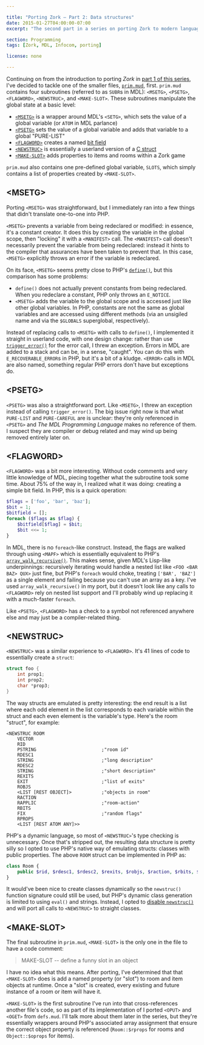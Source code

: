 ```yaml
---

title: "Porting Zork — Part 2: Data structures"
date: 2015-01-27T04:00:00-07:00
excerpt: "The second part in a series on porting Zork to modern languages: implementing the more basic data structures."

section: Programming
tags: [Zork, MDL, Infocom, porting]

license: none

---
```


Continuing on from the introduction to porting *Zork* in [part 1 of this series][1], I've decided to tackle one of the smaller files, [`prim.mud`][2], first. `prim.mud` contains four subroutines (referred to as `SUBR`s in MDL): `<MSETG>`, `<PSETG>`, `<FLAGWORD>`, `<NEWSTRUC>`, and `<MAKE-SLOT>`. These subroutines manipulate the global state at a basic level:

- [`<MSETG>`][3] is a wrapper around MDL's `<SETG>`, which sets the value of a global variable (or `ATOM` in MDL parlance)
- [`<PSETG>`][4] sets the value of a global variable and adds that variable to a global "PURE-LIST"
- [`<FLAGWORD>`][5] creates a named [bit field][6]
- [`<NEWSTRUC>`][7] is essentially a userland version of a [C struct][8]
- [`<MAKE-SLOT>`][9] adds properties to items and rooms within a Zork game

`prim.mud` also contains one pre-defined global variable, `SLOTS`, which simply contains a list of properties created by `<MAKE-SLOT>`.

## \<MSETG\>

Porting `<MSETG>` was straightforward, but I immediately ran into a few things that didn't translate one-to-one into PHP.

`<MSETG>` prevents a variable from being redeclared or modified: in essence, it's a constant creator. It does this by creating the variable in the global scope, then "locking" it with a `<MANIFEST>` call. The `<MANIFEST>` call doesn't necessarily prevent the variable from being redeclared: instead it hints to the compiler that assurances have been taken to prevent that. In this case, `<MSETG>` explicitly throws an error if the variable is redeclared.

On its face, `<MSETG>` seems pretty close to PHP's [`define()`][10], but this comparison has some problems:

- `define()` does not actually prevent constants from being redeclared. When you redeclare a constant, PHP only throws an `E_NOTICE`.
- `<MSETG>` adds the variable to the global scope and is accessed just like other global variables. In PHP, constants are not the same as global variables and are accessed using different methods (via an unsigiled name and via the `$GLOBALS` superglobal, respectively).

Instead of replacing calls to `<MSETG>` with calls to `define()`, I implemented it straight in userland code, with one design change: rather than use [`trigger_error()`][11] for the error call, I threw an exception. Errors in MDL are added to a stack and can be, in a sense, "caught". You can do this with `E_RECOVERABLE_ERROR`s in PHP, but it's a bit of a kludge. `<ERROR>` calls in MDL are also named, something regular PHP errors don't have but exceptions do.

## \<PSETG\>

`<PSETG>` was also a straightforward port. Like `<MSETG>`, I threw an exception instead of calling `trigger_error()`. The big issue right now is that what `PURE-LIST` and `PURE-CAREFUL` are is unclear: they're only referenced in `<PSETG>` and *The MDL Programming Language* makes no reference of them. I suspect they are compiler or debug related and may wind up being removed entirely later on.

## \<FLAGWORD\>

`<FLAGWORD>` was a bit more interesting. Without code comments and very little knowledge of MDL, piecing together what the subroutine took some time. About 75% of the way in, I realized what it was doing: creating a simple bit field. In PHP, this is a quick operation:

```php
$flags = ['foo', 'bar', 'baz'];
$bit = 1;
$bitfield = [];
foreach ($flags as $flag) {
    $bitfield[$flag] = $bit;
    $bit <<= 1;
}
```

In MDL, there is no `foreach`-like construct. Instead, the flags are walked through using `<MAPF>` which is essentially equivalent to PHP's [`array_walk_recursive()`][12]. This makes sense, given MDL's Lisp-like underpinnings: recursively iterating would handle a nested list like `<FOO <BAR BAZ> QUX>` just fine, but PHP's `foreach` would choke, treating `['BAR', 'BAZ']` as a single element and failing because you can't use an array as a key. I've used `array_walk_recursive()` in my port, but it doesn't look like any calls to `<FLAGWORD>` rely on  nested list support and I'll probably wind up replacing it with a much-faster `foreach`.

Like `<PSETG>`, `<FLAGWORD>` has a check to a symbol not referenced anywhere else and may just be a compiler-related thing.

## \<NEWSTRUC\>

`<NEWSTRUC>` was a similar experience to `<FLAGWORD>`. It's 41 lines of code to essentially create a `struct`:

```c
struct foo {
    int prop1;
    int prop2;
    char *prop3;
}
```

The way structs are emulated is pretty interesting: the end result is a list where each odd element in the list corresponds to each variable within the struct and each even element is the variable's type. Here's the room "struct", for example:

```mdl
<NEWSTRUC ROOM
    VECTOR
    RID
    PSTRING                        ;"room id"
    RDESC1
    STRING                         ;"long description"
    RDESC2
    STRING                         ;"short description"
    REXITS
    EXIT                           ;"list of exits"
    ROBJS
    <LIST [REST OBJECT]>           ;"objects in room"
    RACTION
    RAPPLIC                        ;"room-action"
    RBITS
    FIX                            ;"random flags"
    RPROPS
    <LIST [REST ATOM ANY]>>
```

PHP's a dynamic language, so most of `<NEWSTRUC>`'s type checking is unnecessary. Once that's stripped out, the resulting data structure is pretty silly so I opted to use PHP's native way of emulating structs: classes with public properties. The above `ROOM` struct can be implemented in PHP as:

```php
class Room {
    public $rid, $rdesc1, $rdesc2, $rexits, $robjs, $raction, $rbits, $rprops;
}
```

It would've been nice to create classes dynamically so the `newstruc()` function signature could still be used, but PHP's dynamic class generation is limited to using `eval()` and strings. Instead, I opted to [disable `newstruc()`][13] and will port all calls to `<NEWSTRUC>` to straight classes.

## \<MAKE-SLOT\>

The final subroutine in `prim.mud`, `<MAKE-SLOT>` is the only one in the file to have a code comment:

> MAKE-SLOT -- define a funny slot in an object

I have no idea what this means. After porting, I've determined that that `<MAKE-SLOT>` does is add a named property (or "slot") to room and item objects at runtime. Once a "slot" is created, every existing and future instance of a room or item will have it.

`<MAKE-SLOT>` is the first subroutine I've run into that cross-references another file's code, so as part of its implementation of I ported `<OPUT>` and `<OGET>` from `defs.mud`. I'll talk more about them later in the series, but they're essentially wrappers around PHP's associated array assignment that ensure the correct object property is referenced (`Room::$rprops` for rooms and `Object::$oprops` for items).

[1]: https://marktrapp.com/blog/2015/01/27/porting-zork-part-1/ "Porting Zork — Part 1: Introduction"
[2]: https://github.com/itafroma/zork-mdl/blob/master/prim.mud "prim.mud source code"
[3]: https://github.com/itafroma/zork-mdl/blob/ffd99fada4c4e8f46b7ae6fe15722b920560d011/prim.mud#L2-L8 "<MSETG> implementation"
[4]: https://github.com/itafroma/zork-mdl/blob/ffd99fada4c4e8f46b7ae6fe15722b920560d011/prim.mud#L10-L19 "<PSETG> implementation"
[5]: https://github.com/itafroma/zork-mdl/blob/ffd99fada4c4e8f46b7ae6fe15722b920560d011/prim.mud#L21-L33 "<FLAGWORD> implementation"
[6]: http://en.wikipedia.org/wiki/Bit_field "Wikipedia article on bit fields"
[7]: https://github.com/itafroma/zork-mdl/blob/ffd99fada4c4e8f46b7ae6fe15722b920560d011/prim.mud#L35-L75 "<NEWSTRUC> implementation"
[8]: http://en.wikipedia.org/wiki/Struct_(C_programming_language) "Wikipedia article on C structs"
[9]: https://github.com/itafroma/zork-mdl/blob/ffd99fada4c4e8f46b7ae6fe15722b920560d011/prim.mud#L81-L102 "<MAKE-SLOT> implementation"
[10]: http://php.net/manual/en/function.define.php "PHP manual on define()"
[11]: http://php.net/manual/en/function.trigger-error.php "PHP manual on trigger_error()"
[12]: http://php.net/manual/en/function.array-walk-recursive.php "PHP manual on array_wlk_recursive()"
[13]: https://github.com/itafroma/zork-php/blob/d1a0bb34cc99ac30e95f0c024160151e920b8814/src/php/prim.php#L108-L124 "newstruc() implementation"
